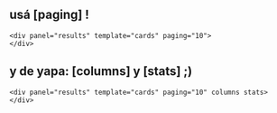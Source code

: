 ## usá [paging] !

```
<div panel="results" template="cards" paging="10">
</div>
```

## y de yapa: [columns] y [stats] ;)

```
<div panel="results" template="cards" paging="10" columns stats>
</div>
```